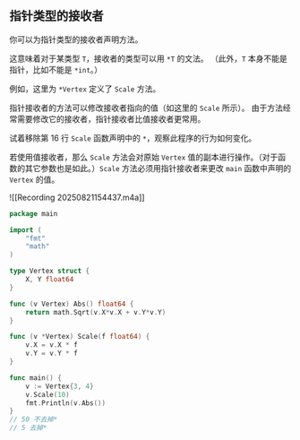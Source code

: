 ## 指针类型的接收者

你可以为指针类型的接收者声明方法。

这意味着对于某类型 `T`，接收者的类型可以用 `*T` 的文法。 （此外，`T` 本身不能是指针，比如不能是 `*int`。）

例如，这里为 `*Vertex` 定义了 `Scale` 方法。

指针接收者的方法可以修改接收者指向的值（如这里的 `Scale` 所示）。 由于方法经常需要修改它的接收者，指针接收者比值接收者更常用。

试着移除第 16 行 `Scale` 函数声明中的 `*`，观察此程序的行为如何变化。

若使用值接收者，那么 `Scale` 方法会对原始 `Vertex` 值的副本进行操作。（对于函数的其它参数也是如此。）`Scale` 方法必须用指针接收者来更改 `main` 函数中声明的 `Vertex` 的值。

![[Recording 20250821154437.m4a]]
```go
package main

import (
	"fmt"
	"math"
)

type Vertex struct {
	X, Y float64
}

func (v Vertex) Abs() float64 {
	return math.Sqrt(v.X*v.X + v.Y*v.Y)
}

func (v *Vertex) Scale(f float64) {
	v.X = v.X * f
	v.Y = v.Y * f
}

func main() {
	v := Vertex{3, 4}
	v.Scale(10)
	fmt.Println(v.Abs())
}
// 50 不去掉*
// 5 去掉*
```